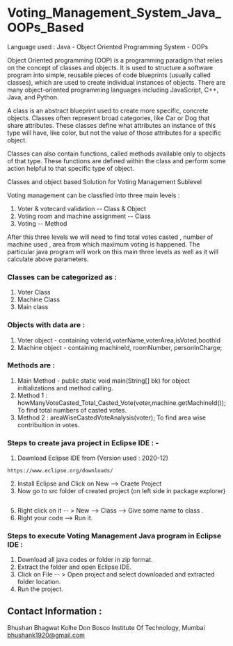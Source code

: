 # Voting_Management_System_Java_OOPs_Based
Language used : Java - Object Oriented Programming System - OOPs

Object Oriented programming (OOP) is a programming paradigm that relies on the concept of classes and objects. It is used to structure a software program into simple, reusable pieces of code blueprints (usually called classes), which are used to create individual instances of objects. There are many object-oriented programming languages including JavaScript, C++, Java, and Python.

A class is an abstract blueprint used to create more specific, concrete objects. Classes often represent broad categories, like Car or Dog that share attributes. These classes define what attributes an instance of this type will have, like color, but not the value of those attributes for a specific object.

Classes can also contain functions, called methods available only to objects of that type. These functions are defined within the class and perform some action helpful to that specific type of object.

Classes and object based Solution for Voting Management Sublevel

Voting management can be classfied into three main levels : 
1. Voter & votecard validation -- Class & Object
2. Voting room and machine assignment --  Class
3. Voting -- Method

After this three levels we will need to find total votes casted , number of machine used , area from which maximum voting is happened.
The particular java program will work on this main three levels as well as it will calculate above parameters.

### Classes can be categorized as :   
1. Voter Class
2. Machine Class
3. Main class

### Objects with data are : 
1. Voter object - containing voterId,voterName,voterArea,isVoted,boothId
2. Machine object - containing machineId, roomNumber, personInCharge;

### Methods are :
1. Main Method - public static void main(String[] bk)   for object initializations and method calling.
2. Method 1 : howManyVoteCasted_Total_Casted_Vote(voter,machine.getMachineId());   To find total numbers of casted votes.
3. Method 2 : areaWiseCastedVoteAnalysis(voter);  To find area wise contribuition in votes.

### Steps to create java project in Eclipse IDE : - 

1. Download Eclipse IDE from    (Version used : 2020-12)
```
https://www.eclipse.org/downloads/
```

2. Install Eclipse and Click on New --> Craete Project
3. Now go to src folder of created project (on left side in package explorer)

<img src="">

5. Right click on it -- > New --> Class  --> Give some name to class .
6. Right your code --> Run it.


### Steps to execute Voting Management Java program in Eclipse IDE :

1. Download all java codes or folder in zip format.
2. Extract the folder and open Eclipse IDE.
3. Click on File -- > Open project and select downloaded and extracted folder location.
4. Run the project.



## Contact Information : 

Bhushan Bhagwat Kolhe
Don Bosco Institute Of Technology, Mumbai
bhushank1920@gmail.com
